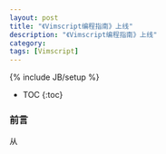 ```yaml
---
layout: post
title: "《Vimscript编程指南》上线"
description: "《Vimscript编程指南》上线"
category: 
tags: [Vimscript]
---
```

{% include JB/setup %}

* TOC
{:toc}

### 前言
从
